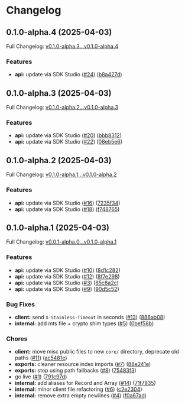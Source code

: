 # Changelog

## 0.1.0-alpha.4 (2025-04-03)

Full Changelog: [v0.1.0-alpha.3...v0.1.0-alpha.4](https://github.com/miriambudayr/stainless-test-prod-app/compare/v0.1.0-alpha.3...v0.1.0-alpha.4)

### Features

* **api:** update via SDK Studio ([#24](https://github.com/miriambudayr/stainless-test-prod-app/issues/24)) ([b8a427d](https://github.com/miriambudayr/stainless-test-prod-app/commit/b8a427db1d1db8cd0f264e704e48871f72b9c549))

## 0.1.0-alpha.3 (2025-04-03)

Full Changelog: [v0.1.0-alpha.2...v0.1.0-alpha.3](https://github.com/miriambudayr/stainless-test-prod-app/compare/v0.1.0-alpha.2...v0.1.0-alpha.3)

### Features

* **api:** update via SDK Studio ([#20](https://github.com/miriambudayr/stainless-test-prod-app/issues/20)) ([bbb8312](https://github.com/miriambudayr/stainless-test-prod-app/commit/bbb8312bea32d630466d520c21064fd9f3e3188c))
* **api:** update via SDK Studio ([#22](https://github.com/miriambudayr/stainless-test-prod-app/issues/22)) ([08eb5e6](https://github.com/miriambudayr/stainless-test-prod-app/commit/08eb5e6db50a394f9d4c7014261e2f0a48c53a22))

## 0.1.0-alpha.2 (2025-04-03)

Full Changelog: [v0.1.0-alpha.1...v0.1.0-alpha.2](https://github.com/miriambudayr/stainless-test-prod-app/compare/v0.1.0-alpha.1...v0.1.0-alpha.2)

### Features

* **api:** update via SDK Studio ([#16](https://github.com/miriambudayr/stainless-test-prod-app/issues/16)) ([7235f34](https://github.com/miriambudayr/stainless-test-prod-app/commit/7235f340e8cfbeeb551e50e72ab0fed887380667))
* **api:** update via SDK Studio ([#18](https://github.com/miriambudayr/stainless-test-prod-app/issues/18)) ([f748765](https://github.com/miriambudayr/stainless-test-prod-app/commit/f7487657e67e3f50475bf9fe793f092de87da2a2))

## 0.1.0-alpha.1 (2025-04-03)

Full Changelog: [v0.0.1-alpha.0...v0.1.0-alpha.1](https://github.com/miriambudayr/stainless-test-prod-app/compare/v0.0.1-alpha.0...v0.1.0-alpha.1)

### Features

* **api:** update via SDK Studio ([#10](https://github.com/miriambudayr/stainless-test-prod-app/issues/10)) ([8d1c282](https://github.com/miriambudayr/stainless-test-prod-app/commit/8d1c28255d05d1b9e1a02bbc0983d6346460a72e))
* **api:** update via SDK Studio ([#12](https://github.com/miriambudayr/stainless-test-prod-app/issues/12)) ([8f7e298](https://github.com/miriambudayr/stainless-test-prod-app/commit/8f7e298dd69854824f7caac0430161f4c7c4fec0))
* **api:** update via SDK Studio ([#3](https://github.com/miriambudayr/stainless-test-prod-app/issues/3)) ([85c8a2c](https://github.com/miriambudayr/stainless-test-prod-app/commit/85c8a2c809c4a40f54c9b273a702f0d7b639ff2e))
* **api:** update via SDK Studio ([#9](https://github.com/miriambudayr/stainless-test-prod-app/issues/9)) ([90d5c52](https://github.com/miriambudayr/stainless-test-prod-app/commit/90d5c525fa6560724e4f3953f6892c2544b68f6d))


### Bug Fixes

* **client:** send `X-Stainless-Timeout` in seconds ([#13](https://github.com/miriambudayr/stainless-test-prod-app/issues/13)) ([886ab08](https://github.com/miriambudayr/stainless-test-prod-app/commit/886ab08f2232eca82d3a65f6dec0d4833dedfbab))
* **internal:** add mts file + crypto shim types ([#5](https://github.com/miriambudayr/stainless-test-prod-app/issues/5)) ([0bef58b](https://github.com/miriambudayr/stainless-test-prod-app/commit/0bef58b92159f389c46e17a3137cf2cf686e3414))


### Chores

* **client:** move misc public files to new `core/` directory, deprecate old paths ([#11](https://github.com/miriambudayr/stainless-test-prod-app/issues/11)) ([ac5481e](https://github.com/miriambudayr/stainless-test-prod-app/commit/ac5481eb07b527d769a0b25ec97f26f3b70489c3))
* **exports:** cleaner resource index imports ([#7](https://github.com/miriambudayr/stainless-test-prod-app/issues/7)) ([88e241e](https://github.com/miriambudayr/stainless-test-prod-app/commit/88e241ed813572bac7f24cecd380e16acc8f9c31))
* **exports:** stop using path fallbacks ([#8](https://github.com/miriambudayr/stainless-test-prod-app/issues/8)) ([75483f3](https://github.com/miriambudayr/stainless-test-prod-app/commit/75483f37e2f4e9b3fb54723b7228e2418e9e7302))
* go live ([#1](https://github.com/miriambudayr/stainless-test-prod-app/issues/1)) ([791c97d](https://github.com/miriambudayr/stainless-test-prod-app/commit/791c97df71948f928a7eae44c58bb06cda291dc5))
* **internal:** add aliases for Record and Array ([#14](https://github.com/miriambudayr/stainless-test-prod-app/issues/14)) ([71f7935](https://github.com/miriambudayr/stainless-test-prod-app/commit/71f7935afa022705909e7c1414f1ec71f9b505fe))
* **internal:** minor client file refactoring ([#6](https://github.com/miriambudayr/stainless-test-prod-app/issues/6)) ([c2e2304](https://github.com/miriambudayr/stainless-test-prod-app/commit/c2e2304c95af49b33aa9ae32bed8ce84a5ad0b69))
* **internal:** remove extra empty newlines ([#4](https://github.com/miriambudayr/stainless-test-prod-app/issues/4)) ([f0a67ad](https://github.com/miriambudayr/stainless-test-prod-app/commit/f0a67ad1dcfb5ac70b022fa3af345667fc9e9211))
